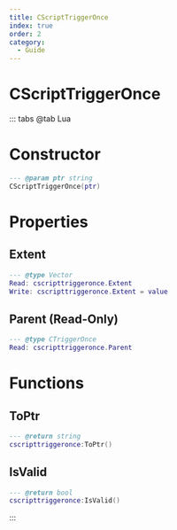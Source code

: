 ```yaml
---
title: CScriptTriggerOnce
index: true
order: 2
category:
  - Guide
---
```


# CScriptTriggerOnce

::: tabs
@tab Lua
# Constructor
```lua
--- @param ptr string
CScriptTriggerOnce(ptr)
```
# Properties
## Extent 
```lua
--- @type Vector
Read: cscripttriggeronce.Extent
Write: cscripttriggeronce.Extent = value
```
## Parent (Read-Only)
```lua
--- @type CTriggerOnce
Read: cscripttriggeronce.Parent
```
# Functions
## ToPtr
```lua
--- @return string
cscripttriggeronce:ToPtr()
```
## IsValid
```lua
--- @return bool
cscripttriggeronce:IsValid()
```

:::